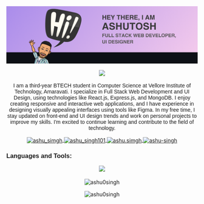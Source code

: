 <img src="https://raw.githubusercontent.com/Ashu0Singh/Ashu0Singh/main/Github%20Banner.png" alt="Banner" />
<p align="center">
    <img src="https://komarev.com/ghpvc/?username=Ashu0Singh&color=blueviolet&style=for-the-badge" />
</p>

<p align="center" style="font-family: Helvetica, Arial, sans-serif">
I am a third-year BTECH student in Computer Science at Vellore Institute of Technology, Amaravati. I specialize in Full Stack Web Development and UI Design, using technologies like React.js, Express.js, and MongoDB. I enjoy creating responsive and interactive web applications, and I have experience in designing visually appealing interfaces using tools like Figma. In my free time, I stay updated on front-end and UI design trends and work on personal projects to improve my skills. I'm excited to continue learning and contribute to the field of technology.
</p>

<p align="center">
    <a href="https://twitter.com/ashu_simgh" target="blank">
        <img align="center" src="https://img.shields.io/badge/Twitter-1DA1F2?style=for-the-badge&logo=twitter&logoColor=white" alt="ashu_simgh"/>
    </a>
    <a href="https://linkedin.com/in/ashu_singh101" target="blank">
        <img align="center" src="https://img.shields.io/badge/LinkedIn-0077B5?style=for-the-badge&logo=linkedin&logoColor=white" alt="ashu_singh101"/>
    </a>
    <a href="https://instagram.com/ashu.simgh" target="blank">
        <img align="center" src="https://img.shields.io/badge/Instagram-E4405F?style=for-the-badge&logo=instagram&logoColor=white" alt="ashu.simgh" />
    </a>
    <a href="https://www.leetcode.com/ashu-singh" target="blank">
        <img align="center" src="https://img.shields.io/badge/dynamic/json?style=for-the-badge&labelColor=black&color=%23ffa116&label=Solved&query=solved&url=https%3A%2F%2Fleetcode-badge.vercel.app%2Fapi%2Fusers%2FAshu-Singh&logo=leetcode&logoColor=yellow" alt="ashu-singh"/>
    </a>
</p>

<h3 align="left" style="font-family: Helvetica, Arial, sans-serif">Languages and Tools:</h3>
<p align="center">
    <img src="https://skillicons.dev/icons?i=git,docker,vim,arduino,aws,bash,blender,bootstrap,cpp,cassandra,css,discord,express,figma,github,html,idea,ai,java,js,linux,md,mongodb,mysql,nodejs,postgres,postman,powershell,react,redis,redux,regex,sass,tailwind,vscode,xd&perline=12"/>
</p>
<p align="center">
<img align="center" height="195px" src="https://github-readme-stats.vercel.app/api/top-langs/?username=Ashu0Singh&layout=compact&theme=dark" alt="ashu0singh" />
</p>
<p align="center">
<img align="center" src="https://github-readme-stats.vercel.app/api?username=Ashu0Singh&theme=dark&show_icons=true" alt="ashu0singh"/>
</p>
